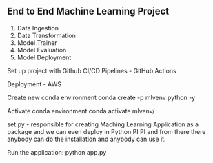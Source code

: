 ## End to End Machine Learning Project

1. Data Ingestion
2. Data Transformation
3. Model Trainer
4. Model Evaluation
5. Model Deployment

Set up project with Github
CI/CD Pipelines - GitHub Actions

Deployment - AWS

Create new conda environment
conda create -p mlvenv python -y 

Activate conda environment
conda activate mlvenv/

set.py - responsible for creating Maching Learning Application as a package and we can even deploy in Python PI PI and from there there anybody can do the installation and anybody can use it.

Run the application:
python app.py